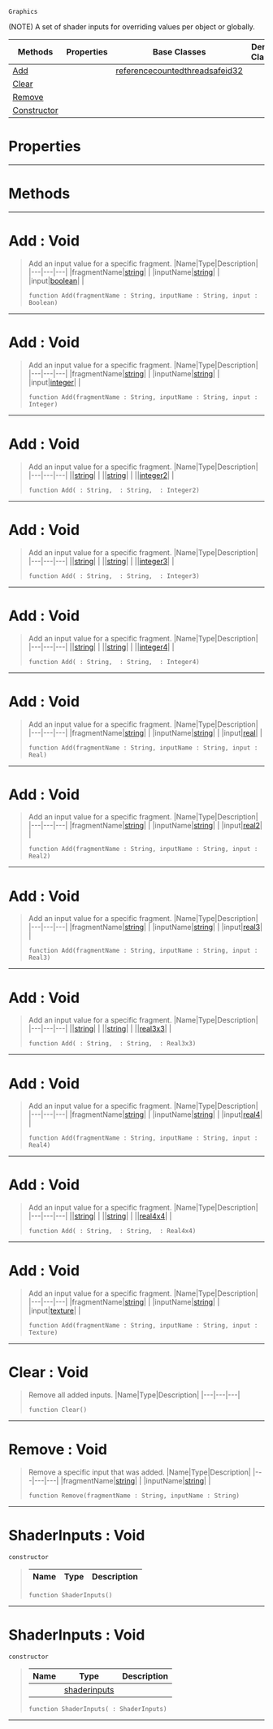  `Graphics`

(NOTE) A set of shader inputs for overriding values per object or globally.

|Methods|Properties|Base Classes|Derived Classes|
|---|---|---|---|
|[ Add](https://github.com/zeroengineteam/ZeroDocs/code_reference/class_reference/shaderinputs.markdown#add-void)| |[referencecountedthreadsafeid32](https://github.com/zeroengineteam/ZeroDocs/code_reference/class_reference/referencecountedthreadsafeid32.markdown)| |
|[ Clear](https://github.com/zeroengineteam/ZeroDocs/code_reference/class_reference/shaderinputs.markdown#clear-void)| | | |
|[ Remove](https://github.com/zeroengineteam/ZeroDocs/code_reference/class_reference/shaderinputs.markdown#remove-void)| | | |
|[ Constructor](https://github.com/zeroengineteam/ZeroDocs/code_reference/class_reference/shaderinputs.markdown#shaderinputs-void)| | | |


 #  Properties


---  
 #  Methods


---  
 #  Add : Void

> Add an input value for a specific fragment.
> |Name|Type|Description|
> |---|---|---|
> |fragmentName|[string](https://github.com/zeroengineteam/ZeroDocs/code_reference/zilch_base_types/string.markdown)| |
> |inputName|[string](https://github.com/zeroengineteam/ZeroDocs/code_reference/zilch_base_types/string.markdown)| |
> |input|[boolean](https://github.com/zeroengineteam/ZeroDocs/code_reference/zilch_base_types/boolean.markdown)| |
> ``` lang=cpp, name=Zilch
> function Add(fragmentName : String, inputName : String, input : Boolean)
> ``` 


---  
 #  Add : Void

> Add an input value for a specific fragment.
> |Name|Type|Description|
> |---|---|---|
> |fragmentName|[string](https://github.com/zeroengineteam/ZeroDocs/code_reference/zilch_base_types/string.markdown)| |
> |inputName|[string](https://github.com/zeroengineteam/ZeroDocs/code_reference/zilch_base_types/string.markdown)| |
> |input|[integer](https://github.com/zeroengineteam/ZeroDocs/code_reference/zilch_base_types/integer.markdown)| |
> ``` lang=cpp, name=Zilch
> function Add(fragmentName : String, inputName : String, input : Integer)
> ``` 


---  
 #  Add : Void

> Add an input value for a specific fragment.
> |Name|Type|Description|
> |---|---|---|
> ||[string](https://github.com/zeroengineteam/ZeroDocs/code_reference/zilch_base_types/string.markdown)| |
> ||[string](https://github.com/zeroengineteam/ZeroDocs/code_reference/zilch_base_types/string.markdown)| |
> ||[integer2](https://github.com/zeroengineteam/ZeroDocs/code_reference/zilch_base_types/integer2.markdown)| |
> ``` lang=cpp, name=Zilch
> function Add( : String,  : String,  : Integer2)
> ``` 


---  
 #  Add : Void

> Add an input value for a specific fragment.
> |Name|Type|Description|
> |---|---|---|
> ||[string](https://github.com/zeroengineteam/ZeroDocs/code_reference/zilch_base_types/string.markdown)| |
> ||[string](https://github.com/zeroengineteam/ZeroDocs/code_reference/zilch_base_types/string.markdown)| |
> ||[integer3](https://github.com/zeroengineteam/ZeroDocs/code_reference/zilch_base_types/integer3.markdown)| |
> ``` lang=cpp, name=Zilch
> function Add( : String,  : String,  : Integer3)
> ``` 


---  
 #  Add : Void

> Add an input value for a specific fragment.
> |Name|Type|Description|
> |---|---|---|
> ||[string](https://github.com/zeroengineteam/ZeroDocs/code_reference/zilch_base_types/string.markdown)| |
> ||[string](https://github.com/zeroengineteam/ZeroDocs/code_reference/zilch_base_types/string.markdown)| |
> ||[integer4](https://github.com/zeroengineteam/ZeroDocs/code_reference/zilch_base_types/integer4.markdown)| |
> ``` lang=cpp, name=Zilch
> function Add( : String,  : String,  : Integer4)
> ``` 


---  
 #  Add : Void

> Add an input value for a specific fragment.
> |Name|Type|Description|
> |---|---|---|
> |fragmentName|[string](https://github.com/zeroengineteam/ZeroDocs/code_reference/zilch_base_types/string.markdown)| |
> |inputName|[string](https://github.com/zeroengineteam/ZeroDocs/code_reference/zilch_base_types/string.markdown)| |
> |input|[real](https://github.com/zeroengineteam/ZeroDocs/code_reference/zilch_base_types/real.markdown)| |
> ``` lang=cpp, name=Zilch
> function Add(fragmentName : String, inputName : String, input : Real)
> ``` 


---  
 #  Add : Void

> Add an input value for a specific fragment.
> |Name|Type|Description|
> |---|---|---|
> |fragmentName|[string](https://github.com/zeroengineteam/ZeroDocs/code_reference/zilch_base_types/string.markdown)| |
> |inputName|[string](https://github.com/zeroengineteam/ZeroDocs/code_reference/zilch_base_types/string.markdown)| |
> |input|[real2](https://github.com/zeroengineteam/ZeroDocs/code_reference/zilch_base_types/real2.markdown)| |
> ``` lang=cpp, name=Zilch
> function Add(fragmentName : String, inputName : String, input : Real2)
> ``` 


---  
 #  Add : Void

> Add an input value for a specific fragment.
> |Name|Type|Description|
> |---|---|---|
> |fragmentName|[string](https://github.com/zeroengineteam/ZeroDocs/code_reference/zilch_base_types/string.markdown)| |
> |inputName|[string](https://github.com/zeroengineteam/ZeroDocs/code_reference/zilch_base_types/string.markdown)| |
> |input|[real3](https://github.com/zeroengineteam/ZeroDocs/code_reference/zilch_base_types/real3.markdown)| |
> ``` lang=cpp, name=Zilch
> function Add(fragmentName : String, inputName : String, input : Real3)
> ``` 


---  
 #  Add : Void

> Add an input value for a specific fragment.
> |Name|Type|Description|
> |---|---|---|
> ||[string](https://github.com/zeroengineteam/ZeroDocs/code_reference/zilch_base_types/string.markdown)| |
> ||[string](https://github.com/zeroengineteam/ZeroDocs/code_reference/zilch_base_types/string.markdown)| |
> ||[real3x3](https://github.com/zeroengineteam/ZeroDocs/code_reference/zilch_base_types/real3x3.markdown)| |
> ``` lang=cpp, name=Zilch
> function Add( : String,  : String,  : Real3x3)
> ``` 


---  
 #  Add : Void

> Add an input value for a specific fragment.
> |Name|Type|Description|
> |---|---|---|
> |fragmentName|[string](https://github.com/zeroengineteam/ZeroDocs/code_reference/zilch_base_types/string.markdown)| |
> |inputName|[string](https://github.com/zeroengineteam/ZeroDocs/code_reference/zilch_base_types/string.markdown)| |
> |input|[real4](https://github.com/zeroengineteam/ZeroDocs/code_reference/zilch_base_types/real4.markdown)| |
> ``` lang=cpp, name=Zilch
> function Add(fragmentName : String, inputName : String, input : Real4)
> ``` 


---  
 #  Add : Void

> Add an input value for a specific fragment.
> |Name|Type|Description|
> |---|---|---|
> ||[string](https://github.com/zeroengineteam/ZeroDocs/code_reference/zilch_base_types/string.markdown)| |
> ||[string](https://github.com/zeroengineteam/ZeroDocs/code_reference/zilch_base_types/string.markdown)| |
> ||[real4x4](https://github.com/zeroengineteam/ZeroDocs/code_reference/zilch_base_types/real4x4.markdown)| |
> ``` lang=cpp, name=Zilch
> function Add( : String,  : String,  : Real4x4)
> ``` 


---  
 #  Add : Void

> Add an input value for a specific fragment.
> |Name|Type|Description|
> |---|---|---|
> |fragmentName|[string](https://github.com/zeroengineteam/ZeroDocs/code_reference/zilch_base_types/string.markdown)| |
> |inputName|[string](https://github.com/zeroengineteam/ZeroDocs/code_reference/zilch_base_types/string.markdown)| |
> |input|[texture](https://github.com/zeroengineteam/ZeroDocs/code_reference/class_reference/texture.markdown)| |
> ``` lang=cpp, name=Zilch
> function Add(fragmentName : String, inputName : String, input : Texture)
> ``` 


---  
 #  Clear : Void

> Remove all added inputs.
> |Name|Type|Description|
> |---|---|---|
> ``` lang=cpp, name=Zilch
> function Clear()
> ``` 


---  
 #  Remove : Void

> Remove a specific input that was added.
> |Name|Type|Description|
> |---|---|---|
> |fragmentName|[string](https://github.com/zeroengineteam/ZeroDocs/code_reference/zilch_base_types/string.markdown)| |
> |inputName|[string](https://github.com/zeroengineteam/ZeroDocs/code_reference/zilch_base_types/string.markdown)| |
> ``` lang=cpp, name=Zilch
> function Remove(fragmentName : String, inputName : String)
> ``` 


---  
 #  ShaderInputs : Void

 `constructor`

> 
> |Name|Type|Description|
> |---|---|---|
> ``` lang=cpp, name=Zilch
> function ShaderInputs()
> ``` 


---  
 #  ShaderInputs : Void

 `constructor`

> 
> |Name|Type|Description|
> |---|---|---|
> ||[shaderinputs](https://github.com/zeroengineteam/ZeroDocs/code_reference/class_reference/shaderinputs.markdown)| |
> ``` lang=cpp, name=Zilch
> function ShaderInputs( : ShaderInputs)
> ``` 


---  
 

 